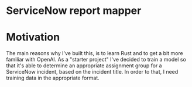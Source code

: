 # ServiceNow report mapper



# Motivation

The main reasons why I've built this, is to learn Rust and to get a bit more familiar with OpenAI. As a
"starter project" I've decided to train a model so that it's able to determine an appropriate assignment group for a
ServiceNow incident, based on the incident title. In order to that, I need training data in the appropriate format.
